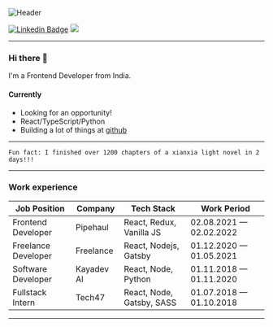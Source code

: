 ![Header](https://res.cloudinary.com/gmaxgiganerd/image/upload/v1653144234/Siddhartha_Saurav_Gogoi_rjmxtp.png)

[![Linkedin Badge](https://img.shields.io/badge/-siddharthasauravgogoi-blue?style=flat-square&logo=Linkedin&logoColor=white&link=https://www.linkedin.com/in/siddhartha-saurav-gogoi/)](https://www.linkedin.com/in/siddhartha-saurav-gogoi/)
![](https://visitor-badge.glitch.me/badge?page_id=siddharthasauravgogoi)

<hr />



### Hi there 👋 

I'm a Frontend Developer from India.

#### Currently
- Looking for an opportunity!
- React/TypeScript/Python
- Building a lot of things at [github](https://github.com/SiddharthaSauravGogoi)
<!-- - Trying to document all learnings at my [blog](https://www.siddharthasauravgogoi.in/blog)
 -->
<hr />

```
Fun fact: I finished over 1200 chapters of a xianxia light novel in 2 days!!!
```

<hr />

### Work experience
| Job Position          | Company        | Tech Stack                      | Work Period                |
| --------------------- | -------------- | ------------------------------- | -------------------------- |
| Frontend Developer    | Pipehaul       | React, Redux, Vanilla JS        | 02.08.2021 — 02.02.2022    |
| Freelance Developer   | Freelance      | React, Nodejs, Gatsby           | 01.12.2020 — 01.05.2021    |
| Software Developer    | Kayadev AI     | React, Node, Python             | 01.11.2018 — 01.11.2020    |
| Fullstack Intern      | Tech47         | React, Node, Gatsby, SASS       | 01.07.2018 — 01.10.2018    |

<hr />
